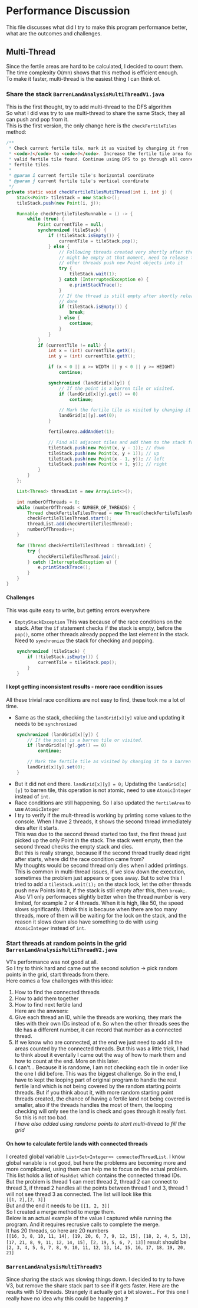 # Performance Discussion
This file discusses what did I try to make this program performance better, what are the outcomes and challenges.
## Multi-Thread
Since the fertile areas are hard to be calculated, I decided to count them. The time complexity O(mn) shows that this method is efficient enough.  
To make it faster, multi-thread is the easiest thing I can think of.
### Share the stack `BarrenLandAnalysisMultiThreadV1.java`
This is the first thought, try to add multi-thread to the DFS algorithm  
So what I did was try to use multi-thread to share the same Stack, they all can push and pop from it.  
This is the first version, the only change here is the `checkFertileTiles` method:  
```java
/**
 * Check current fertile tile, mark it as visited by changing it from
 * <code>1</code> to <code>0</code>. Increase the fertile tile area for each
 * valid fertile tile found. Continue using DFS to go through all connected
 * fertile tiles.
 * 
 * @param i current fertile tile's horizontal coordinate
 * @param j current fertile tile's vertical coordinate
 */
private static void checkFertileTilesMutiThread(int i, int j) {
	Stack<Point> tileStack = new Stack<>();
	tileStack.push(new Point(i, j));

	Runnable checkFertileTilesRunnable = () -> {
		while (true) {
			Point currentTile = null;
			synchronized (tileStack) {
				if (!tileStack.isEmpty()) {
					currentTile = tileStack.pop();
				} else {
					// Following threads created very shortly after the previous ones, the stack
					// might be empty at that moment, need to release the lock on stack and let the
					// other threads push new Point objects into it
					try {
						tileStack.wait(1);
					} catch (InterruptedException e) {
						e.printStackTrace();
					}
					// If the thread is still empty after shortly release the lock, the check is
					// done
					if (tileStack.isEmpty()) {
						break;
					} else {
						continue;
					}
				}
			}
			if (currentTile != null) {
				int x = (int) currentTile.getX();
				int y = (int) currentTile.getY();

				if (x < 0 || x >= WIDTH || y < 0 || y >= HEIGHT)
					continue;

				synchronized (landGrid[x][y]) {
					// If the point is a barren tile or visited.
					if (landGrid[x][y].get() == 0)
						continue;

					// Mark the fertile tile as visited by changing it to a barren tile.
					landGrid[x][y].set(0);
				}

				fertileArea.addAndGet(1);

				// Find all adjacent tiles and add them to the stack for checking.
				tileStack.push(new Point(x, y - 1)); // down
				tileStack.push(new Point(x, y + 1)); // up
				tileStack.push(new Point(x - 1, y)); // left
				tileStack.push(new Point(x + 1, y)); // right
			}
		}
	};

	List<Thread> threadList = new ArrayList<>();

	int numberOfThreads = 0;
	while (numberOfThreads < NUMBER_OF_THREADS) {
		Thread checkFertileTilesThread = new Thread(checkFertileTilesRunnable);
		checkFertileTilesThread.start();
		threadList.add(checkFertileTilesThread);
		numberOfThreads++;
	}

	for (Thread checkFertileTilesThread : threadList) {
		try {
			checkFertileTilesThread.join();
		} catch (InterruptedException e) {
			e.printStackTrace();
		}
	}
}
```
#### Challenges
This was quite easy to write, but getting errors everywhere  
* `EmptyStackException` This was because of the race conditions on the stack. After the `if` statement checks if the stack is empty, before the `pop()`, some other threads already popped the last element in the stack.  
Need to `synchronize` the stack for checking and popping.
```java
	synchronized (tileStack) {
		if (!tileStack.isEmpty()) {
			currentTile = tileStack.pop();
		}
	}
```
#### I kept getting inconsistent results - more race condition issues
All these trivial race conditions are not easy to find, these took me a lot of time.
* Same as the stack, checking the `landGrid[x][y]` value and updating it needs to be `synchronized`
```java
	synchronized (landGrid[x][y]) {
		// If the point is a barren tile or visited.
		if (landGrid[x][y].get() == 0)
			continue;

		// Mark the fertile tile as visited by changing it to a barren tile.
		landGrid[x][y].set(0);
	}
```
* But it did not end there. `landGrid[x][y] = 0;` Updating the `landGrid[x][y]` to barren tile, this operation is not atomic, need to use `AtomicInteger` instead of `int`.  
* Race conditions are still happening. So I also updated the `fertileArea` to use `AtomicInteger`  
* I try to verify if the mult-thread is working by printing some values to the console. When I have 2 threads, it shows the second thread immediately dies after it starts.  
This was due to the second thread started too fast, the first thread just picked up the only Point in the stack. The stack went empty, then the second thread checks the empty stack and dies.  
But this is really strange, because if the second thread truelly dead right after starts, where did the race condition came from?  
My thoughts would be second thread only dies when I added printings. This is common in multi-thread issues, if we slow down the execution, sometimes the problem just appears or goes away.
But to solve this I tried to add a `tileStack.wait(1);` on the stack lock, let the other threads push new Points into it, if the stack is still empty after this, then `break;`.
Also V1 only performaces slightly better when the thread number is very limited, for example 2 or 4 threads. When it is high, like 50, the speed slows significantly. I think this is because when there are too many threads, more of them will be waiting for the lock on the stack, and the reason it slows down also have something to do with using `AtomicInteger` instead of `int`.
### Start threads at random points in the grid `BarrenLandAnalysisMultiThreadV2.java`
V1's performance was not good at all.  
So I try to think hard and came out the second solution -> pick random points in the grid, start threads from there.  
Here comes a few challenges with this idea:  
1. How to find the connected threads
2. How to add them together
3. How to find next fertile land  
Here are the anwsers:
1. Give each thread an ID, while the threads are working, they mark the tiles with their own IDs instead of `0`. So when the other threads sees the tile has a different number, it can record that number as a connected thread. 
2. If we know who are connected, at the end we just need to add all the areas counted by the connected threads. But this was a little trick, I had to think about it eventally I came out the way of how to mark them and how to count at the end. More on this later.
3. I can't... Because it is randome, I am not checking each tile in order like the one I did before. This was the biggest challenge. So in the end, I have to kept the looping part of original program to handle the rest fertile land which is not being covered by the random starting points threads. But if you think about it, with more random starting point threads created, the chance of having a fertile land not being covered is smaller, also if the threads handles the most of them, the looping checking will only see the land is check and goes through it really fast. So this is not too bad.  
*I have also added using randome points to start multi-thread to fill the grid*
#### On how to calculate fertile lands with connected threads
I created global variable `List<Set<Integer>> connectedThreadList`. I know global variable is not good, but here the problems are becoming more and more complicated, using them can help me to focus on the actual problem.  
This list holds a list of `HashSet` which contains the connected thread IDs.  
But the problem is thread 1 can meet thread 2, thread 2 can connect to thread 3, if thread 2 handles all the points between thread 1 and 3, thread 1 will not see thread 3 as connected. The list will look like this  
`[[1, 2],[2, 3]]`  
But and the end it needs to be `[[1, 2, 3]]`  
So I created a merge method to merge them.  
Below is an actual example of the value I captured while running the program. And it requires recrusive calls to complete the merge.  
It has 20 threads, so here are 20 numbers  
`[[16, 3, 8, 10, 11, 14], [19, 20, 6, 7, 9, 12, 15], [18, 2, 4, 5, 13], [17, 21, 8, 9, 11, 12, 14, 15], [2, 19, 5, 6, 7, 13]]`
result should be  
`[2, 3, 4, 5, 6, 7, 8, 9, 10, 11, 12, 13, 14, 15, 16, 17, 18, 19, 20, 21]`
### `BarrenLandAnalysisMultiThreadV3`
Since sharing the stack was slowing things down. I decided to try to have V3, but remove the share stack part to see if it gets faster. Here are the results with 50 threads. Strangely it actually got a bit slower... For this one I really have no idea why this could be happening.:question:


